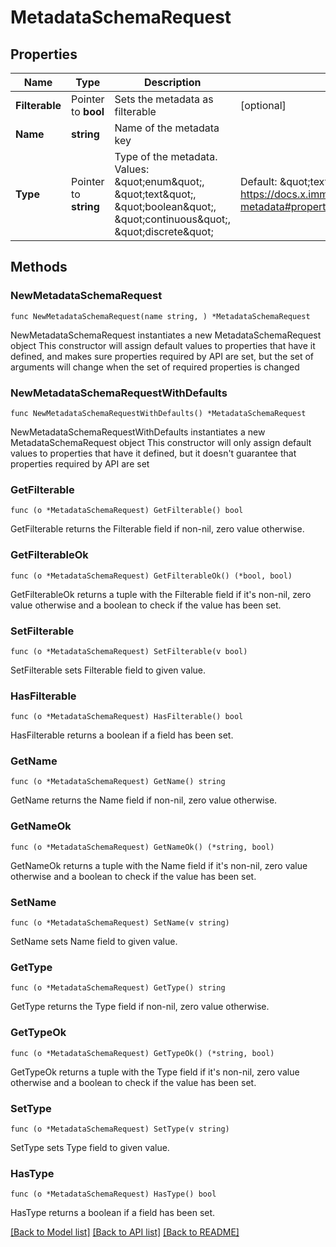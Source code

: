 # MetadataSchemaRequest

## Properties

Name | Type | Description | Notes
------------ | ------------- | ------------- | -------------
**Filterable** | Pointer to **bool** | Sets the metadata as filterable | [optional] 
**Name** | **string** | Name of the metadata key | 
**Type** | Pointer to **string** | Type of the metadata. Values: \&quot;enum\&quot;, \&quot;text\&quot;, \&quot;boolean\&quot;, \&quot;continuous\&quot;, \&quot;discrete\&quot; | Default: \&quot;text\&quot;. Src: https://docs.x.immutable.com/docs/asset-metadata#property-type-mapping | [optional] 

## Methods

### NewMetadataSchemaRequest

`func NewMetadataSchemaRequest(name string, ) *MetadataSchemaRequest`

NewMetadataSchemaRequest instantiates a new MetadataSchemaRequest object
This constructor will assign default values to properties that have it defined,
and makes sure properties required by API are set, but the set of arguments
will change when the set of required properties is changed

### NewMetadataSchemaRequestWithDefaults

`func NewMetadataSchemaRequestWithDefaults() *MetadataSchemaRequest`

NewMetadataSchemaRequestWithDefaults instantiates a new MetadataSchemaRequest object
This constructor will only assign default values to properties that have it defined,
but it doesn't guarantee that properties required by API are set

### GetFilterable

`func (o *MetadataSchemaRequest) GetFilterable() bool`

GetFilterable returns the Filterable field if non-nil, zero value otherwise.

### GetFilterableOk

`func (o *MetadataSchemaRequest) GetFilterableOk() (*bool, bool)`

GetFilterableOk returns a tuple with the Filterable field if it's non-nil, zero value otherwise
and a boolean to check if the value has been set.

### SetFilterable

`func (o *MetadataSchemaRequest) SetFilterable(v bool)`

SetFilterable sets Filterable field to given value.

### HasFilterable

`func (o *MetadataSchemaRequest) HasFilterable() bool`

HasFilterable returns a boolean if a field has been set.

### GetName

`func (o *MetadataSchemaRequest) GetName() string`

GetName returns the Name field if non-nil, zero value otherwise.

### GetNameOk

`func (o *MetadataSchemaRequest) GetNameOk() (*string, bool)`

GetNameOk returns a tuple with the Name field if it's non-nil, zero value otherwise
and a boolean to check if the value has been set.

### SetName

`func (o *MetadataSchemaRequest) SetName(v string)`

SetName sets Name field to given value.


### GetType

`func (o *MetadataSchemaRequest) GetType() string`

GetType returns the Type field if non-nil, zero value otherwise.

### GetTypeOk

`func (o *MetadataSchemaRequest) GetTypeOk() (*string, bool)`

GetTypeOk returns a tuple with the Type field if it's non-nil, zero value otherwise
and a boolean to check if the value has been set.

### SetType

`func (o *MetadataSchemaRequest) SetType(v string)`

SetType sets Type field to given value.

### HasType

`func (o *MetadataSchemaRequest) HasType() bool`

HasType returns a boolean if a field has been set.


[[Back to Model list]](../README.md#documentation-for-models) [[Back to API list]](../README.md#documentation-for-api-endpoints) [[Back to README]](../README.md)


